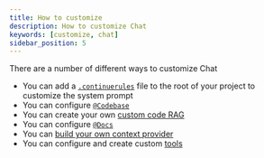 ```yaml
---
title: How to customize
description: How to customize Chat
keywords: [customize, chat]
sidebar_position: 5
---
```


There are a number of different ways to customize Chat

- You can add a [`.continuerules`](../customize/deep-dives/rules.md) file to the root of your project to customize the system prompt
- You can configure [`@Codebase`](../customize/deep-dives/codebase.mdx)
- You can create your own [custom code RAG](../customize/tutorials/custom-code-rag.mdx)
- You can configure [`@Docs`](../customize/deep-dives/docs.mdx)
- You can [build your own context provider](../customize/tutorials/build-your-own-context-provider.mdx)
- You can configure and create custom [tools](../customize/tools.mdx)
